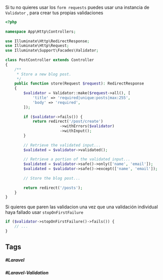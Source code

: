 Si tu no quieres usar los `form requests` puedes usar una instancia de `Validator` , para crear tus propias validaciones

```php
<?php
 
namespace App\Http\Controllers;
 
use Illuminate\Http\RedirectResponse;
use Illuminate\Http\Request;
use Illuminate\Support\Facades\Validator;
 
class PostController extends Controller
{
    /**
     * Store a new blog post.
     */
    public function store(Request $request): RedirectResponse
    {
        $validator = Validator::make($request->all(), [
            'title' => 'required|unique:posts|max:255',
            'body' => 'required',
        ]);
 
        if ($validator->fails()) {
            return redirect('/post/create')
                        ->withErrors($validator)
                        ->withInput();
        }
 
        // Retrieve the validated input...
        $validated = $validator->validated();
 
        // Retrieve a portion of the validated input...
        $validated = $validator->safe()->only(['name', 'email']);
        $validated = $validator->safe()->except(['name', 'email']);
 
        // Store the blog post...
 
        return redirect('/posts');
    }
}
```

Si quieres que paren las validacion una vez que una validación individual haya fallado usar `stopOnFirstFailure`

```php
if ($validator->stopOnFirstFailure()->fails()) {
    // ...
}
```
## Tags

##### #Laravel
##### #Laravel-Validation